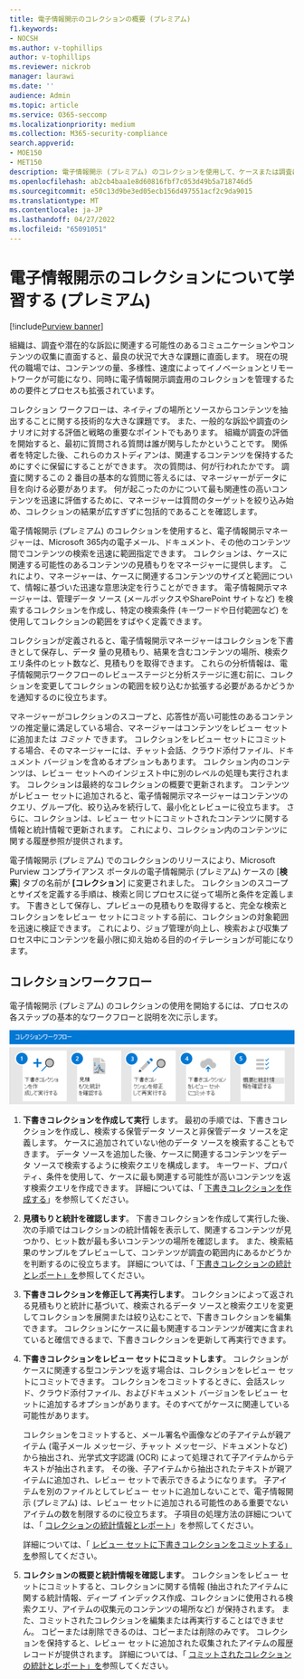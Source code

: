 ```yaml
---
title: 電子情報開示のコレクションの概要 (プレミアム)
f1.keywords:
- NOCSH
ms.author: v-tophillips
author: v-tophillips
ms.reviewer: nickrob
manager: laurawi
ms.date: ''
audience: Admin
ms.topic: article
ms.service: O365-seccomp
ms.localizationpriority: medium
ms.collection: M365-security-compliance
search.appverid:
- MOE150
- MET150
description: 電子情報開示 (プレミアム) のコレクションを使用して、ケースまたは調査に関連するコンテンツを検索および収集します。
ms.openlocfilehash: ab2cb4baa1e8d60816fbf7c053d49b5a718746d5
ms.sourcegitcommit: e50c13d9be3ed05ecb156d497551acf2c9da9015
ms.translationtype: MT
ms.contentlocale: ja-JP
ms.lasthandoff: 04/27/2022
ms.locfileid: "65091051"
---
```

# <a name="learn-about-collections-in-ediscovery-premium"></a>電子情報開示のコレクションについて学習する (プレミアム)

[!include[Purview banner](../includes/purview-rebrand-banner.md)]

組織は、調査や潜在的な訴訟に関連する可能性のあるコミュニケーションやコンテンツの収集に直面すると、最良の状況で大きな課題に直面します。 現在の現代の職場では、コンテンツの量、多様性、速度によってイノベーションとリモートワークが可能になり、同時に電子情報開示調査用のコレクションを管理するための要件とプロセスも拡張されています。

コレクション ワークフローは、ネイティブの場所とソースからコンテンツを抽出することに関する技術的な大きな課題です。 また、一般的な訴訟や調査のシナリオに対する評価と戦略の重要なポイントでもあります。 組織が調査の評価を開始すると、最初に質問される質問は誰が関与したかということです。 関係者を特定した後、これらのカストディアンは、関連するコンテンツを保持するためにすぐに保留にすることができます。 次の質問は、何が行われたかです。 調査に関するこの 2 番目の基本的な質問に答えるには、マネージャーがデータに目を向ける必要があります。 何が起こったのかについて最も関連性の高いコンテンツを迅速に評価するために、マネージャーは質問のターゲットを絞り込み始め、コレクションの結果が広すぎずに包括的であることを確認します。

電子情報開示 (プレミアム) のコレクションを使用すると、電子情報開示マネージャーは、Microsoft 365内の電子メール、ドキュメント、その他のコンテンツ間でコンテンツの検索を迅速に範囲指定できます。 コレクションは、ケースに関連する可能性のあるコンテンツの見積もりをマネージャーに提供します。 これにより、マネージャーは、ケースに関連するコンテンツのサイズと範囲について、情報に基づいた迅速な意思決定を行うことができます。 電子情報開示マネージャーは、管理データ ソース (メールボックスやSharePoint サイトなど) を検索するコレクションを作成し、特定の検索条件 (キーワードや日付範囲など) を使用してコレクションの範囲をすばやく定義できます。

コレクションが定義されると、電子情報開示マネージャーはコレクションを下書きとして保存し、データ 量の見積もり、結果を含むコンテンツの場所、検索クエリ条件のヒット数など、見積もりを取得できます。 これらの分析情報は、電子情報開示ワークフローのレビューステージと分析ステージに進む前に、コレクションを変更してコレクションの範囲を絞り込むか拡張する必要があるかどうかを通知するのに役立ちます。

マネージャーがコレクションのスコープと、応答性が高い可能性のあるコンテンツの推定量に満足している場合、マネージャーはコンテンツをレビュー セットに追加または *コミット* できます。 コレクションをレビュー セットにコミットする場合、そのマネージャーには、チャット会話、クラウド添付ファイル、ドキュメント バージョンを含めるオプションもあります。 コレクション内のコンテンツは、レビュー セットへのインジェスト中に別のレベルの処理も実行されます。 コレクションは最終的なコレクションの概要で更新されます。 コンテンツがレビュー セットに追加されると、電子情報開示マネージャーはコンテンツのクエリ、グループ化、絞り込みを続行して、最小化とレビューに役立ちます。 さらに、コレクションは、レビュー セットにコミットされたコンテンツに関する情報と統計情報で更新されます。 これにより、コレクション内のコンテンツに関する履歴参照が提供されます。

電子情報開示 (プレミアム) でのコレクションのリリースにより、Microsoft Purview コンプライアンス ポータルの電子情報開示 (プレミアム) ケースの [**検索**] タブの名前が **[コレクション**] に変更されました。 コレクションのスコープとサイズを定義する手順は、検索と同じプロセスに従って場所と条件を定義します。 下書きとして保存し、プレビューの見積もりを取得すると、完全な検索とコレクションをレビュー セットにコミットする前に、コレクションの対象範囲を迅速に検証できます。 これにより、ジョブ管理が向上し、検索および収集プロセス中にコンテンツを最小限に抑え始める目的のイテレーションが可能になります。

## <a name="collections-workflow"></a>コレクションワークフロー

電子情報開示 (プレミアム) のコレクションの使用を開始するには、プロセスの各ステップの基本的なワークフローと説明を次に示します。

![電子情報開示 (プレミアム) のコレクション ワークフロー。](../media/CollectionsWorkflow.png)

1. **下書きコレクションを作成して実行** します。 最初の手順では、下書きコレクションを作成し、検索する保管データ ソースと非保管データ ソースを定義します。 ケースに追加されていない他のデータ ソースを検索することもできます。 データ ソースを追加した後、ケースに関連するコンテンツをデータ ソースで検索するように検索クエリを構成します。 キーワード、プロパティ、条件を使用して、ケースに最も関連する可能性が高いコンテンツを返す検索クエリを作成できます。 詳細については、「 [下書きコレクションを作成する](create-draft-collection.md)」を参照してください。

2. **見積もりと統計を確認します**。 下書きコレクションを作成して実行した後、次の手順ではコレクションの統計情報を表示して、関連するコンテンツが見つかり、ヒット数が最も多いコンテンツの場所を確認します。 また、検索結果のサンプルをプレビューして、コンテンツが調査の範囲内にあるかどうかを判断するのに役立ちます。 詳細については、「 [下書きコレクションの統計とレポート」を](collection-statistics-reports.md#statistics-and-reports-for-draft-collections)参照してください。

3. **下書きコレクションを修正して再実行します**。 コレクションによって返される見積もりと統計に基づいて、検索されるデータ ソースと検索クエリを変更してコレクションを展開または絞り込むことで、下書きコレクションを編集できます。 コレクションにケースに最も関連するコンテンツが確実に含まれていると確信できるまで、下書きコレクションを更新して再実行できます。

4. **下書きコレクションをレビュー セットにコミットします**。 コレクションがケースに関連する型コンテンツを返す場合は、コレクションをレビュー セットにコミットできます。 コレクションをコミットするときに、会話スレッド、クラウド添付ファイル、およびドキュメント バージョンをレビュー セットに追加するオプションがあります。そのすべてがケースに関連している可能性があります。

   コレクションをコミットすると、メール署名や画像などの子アイテムが親アイテム (電子メール メッセージ、チャット メッセージ、ドキュメントなど) から抽出され、光学式文字認識 (OCR) によって処理されて子アイテムからテキストが抽出されます。 その後、子アイテムから抽出されたテキストが親アイテムに追加され、レビュー セットで表示できるようになります。 子アイテムを別のファイルとしてレビュー セットに追加しないことで、電子情報開示 (プレミアム) は、レビュー セットに追加される可能性のある重要でないアイテムの数を制限するのに役立ちます。 子項目の処理方法の詳細については、「 [コレクションの統計情報とレポート](collection-statistics-reports.md#collection-contents)」を参照してください。

   詳細については、「 [レビュー セットに下書きコレクションをコミットする」を](commit-draft-collection.md)参照してください。

5. **コレクションの概要と統計情報を確認します**。 コレクションをレビュー セットにコミットすると、コレクションに関する情報 (抽出されたアイテムに関する統計情報、ディープ インデックス作成、コレクションに使用される検索クエリ、アイテムの収集元のコンテンツの場所など) が保持されます。 また、コミットされたコレクションを編集または再実行することはできません。 コピーまたは削除できるのは、コピーまたは削除のみです。 コレクションを保持すると、レビュー セットに追加された収集されたアイテムの履歴レコードが提供されます。 詳細については、「 [コミットされたコレクションの統計とレポート」を](collection-statistics-reports.md#statistics-and-reports-for-committed-collections)参照してください。
